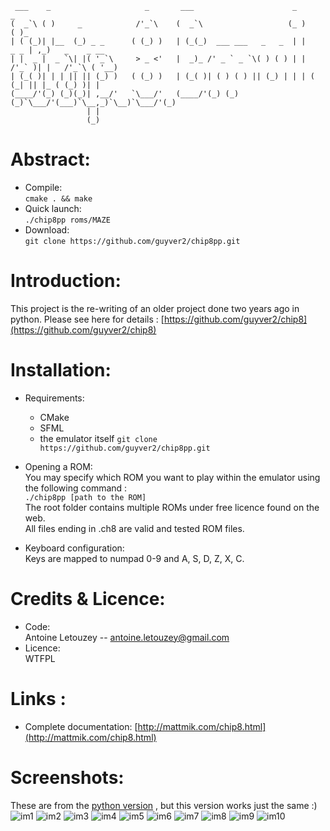 
     ___    _                     _       ___                      _           _                
    (  _`\ ( )     _            /'_`\    (  _`\                   (_ )        ( )_              
    | ( (_)| |__  (_) _ _      ( (_) )   | (_(_)  ___ ___   _   _  | |    _ _ | ,_)   _    _ __ 
    | |  _ |  _ `\| |( '_`\     > _ <'   |  _)_ /' _ ` _ `\( ) ( ) | |  /'_` )| |   /'_`\ ( '__) 
    | (_( )| | | || || (_) )   ( (_) )   | (_( )| ( ) ( ) || (_) | | | ( (_| || |_ ( (_) )| |   
    (____/'(_) (_)(_)| ,__/'   `\___/'   (____/'(_) (_) (_)`\___/'(___)`\__,_)`\__)`\___/'(_)   
                     | |                                                                        
                     (_)                                                                        
                                                                                            
                                                                                           


# Abstract:  

- Compile:  
	`cmake . && make`
- Quick launch:  
	`./chip8pp roms/MAZE`  
- Download:  
	`git clone https://github.com/guyver2/chip8pp.git`  



# Introduction:  

This project is the re-writing of an older project done two years ago in python.
Please see here for details : [https://github.com/guyver2/chip8](https://github.com/guyver2/chip8) 


# Installation:   

- Requirements:  
	* CMake
	* SFML
	* the emulator itself
	`git clone https://github.com/guyver2/chip8pp.git`

- Opening a ROM:  
	You may specify which ROM you want to play within the emulator using the following command :  
	`./chip8pp [path to the ROM]`  
	The root folder contains multiple ROMs under free licence found on the web.  
	All files ending in .ch8 are valid and tested ROM files.  

- Keyboard configuration:  
	Keys are mapped to numpad 0-9 and A, S, D, Z, X, C.



# Credits & Licence:  

- Code:   
	Antoine Letouzey -- [antoine.letouzey@gmail.com](antoine.letouzey@gmail.com)
- Licence:   
	WTFPL



# Links :

- Complete documentation: [http://mattmik.com/chip8.html](http://mattmik.com/chip8.html)


# Screenshots:  
These are from the [python version](https://github.com/guyver2/chip8) , but this version works just the same :)
![im1](http://sxbn.org/~antoine/git/chip8/screenshots/chip8_00.jpg)
![im2](http://sxbn.org/~antoine/git/chip8/screenshots/chip8_01.jpg)
![im3](http://sxbn.org/~antoine/git/chip8/screenshots/chip8_02.jpg)
![im4](http://sxbn.org/~antoine/git/chip8/screenshots/chip8_03.jpg)
![im5](http://sxbn.org/~antoine/git/chip8/screenshots/chip8_04.jpg)
![im6](http://sxbn.org/~antoine/git/chip8/screenshots/chip8_05.jpg)
![im7](http://sxbn.org/~antoine/git/chip8/screenshots/chip8_06.jpg)
![im8](http://sxbn.org/~antoine/git/chip8/screenshots/chip8_07.jpg)
![im9](http://sxbn.org/~antoine/git/chip8/screenshots/chip8_08.jpg)
![im10](http://sxbn.org/~antoine/git/chip8/screenshots/chip8_09.jpg)
